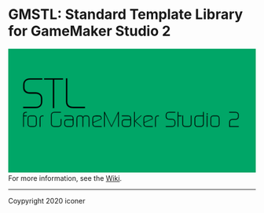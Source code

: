 # GMSTL: Standard Template Library for GameMaker Studio 2
!["GMSTL Trademark"](docs/trademark.png)
For more information, see the [Wiki](https://github.com/iconstudio/GMContainers/wiki).

---
Coypyright 2020 iconer
